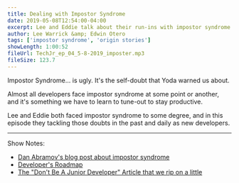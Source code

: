 ```yaml
---
title: Dealing with Impostor Syndrome
date: 2019-05-08T12:54:00-04:00
excerpt: Lee and Eddie talk about their run-ins with impostor syndrome and give advice on how to short-circuit those feelings when they surface.
author: Lee Warrick &amp; Edwin Otero
tags: ['impostor syndrome', 'origin stories']
showLength: 1:00:52
fileUrl: TechJr_ep_04_5-8-2019_imposter.mp3
fileSize: 123.7
---
```


Impostor Syndrome... is ugly. It's the self-doubt that Yoda warned us about.

Almost all developers face impostor syndrome at some point or another, and it's something we have to learn to tune-out to stay productive.

Lee and Eddie both faced impostor syndrome to some degree, and in this episode they tackling those doubts in the past and daily as new developers.

***

Show Notes:

* [Dan Abramov's blog post about impostor syndrome](https://overreacted.io/things-i-dont-know-as-of-2018/)
* [Developer's Roadmap](https://github.com/kamranahmedse/developer-roadmap)
* [The "Don't Be A Junior Developer" Article that we rip on a little ](https://medium.com/zerotomastery/dont-be-a-junior-developer-608c255b3056)